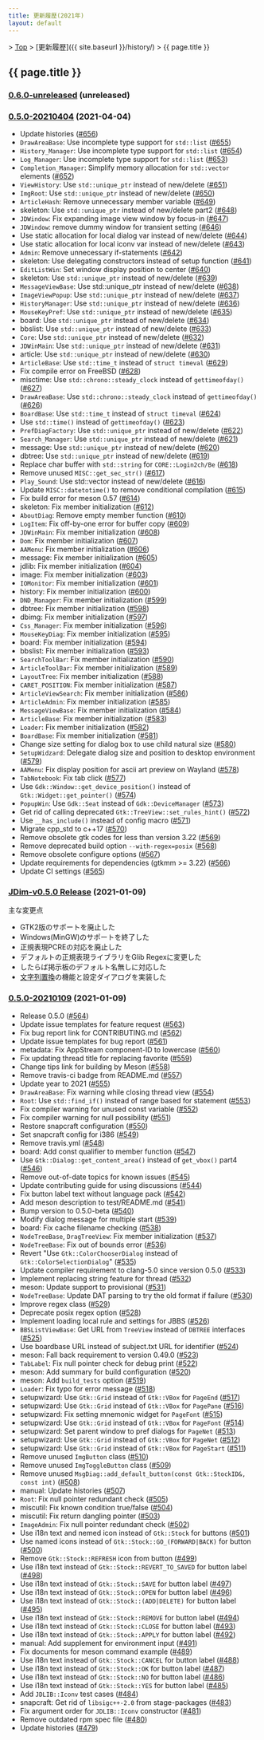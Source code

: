 ```yaml
---
title: 更新履歴(2021年)
layout: default
---
```


&gt; [Top](../) &gt; [更新履歴]({{ site.baseurl }}/history/) &gt; {{ page.title }}

## {{ page.title }}


<a name="0.6.0-unreleased"></a>
### [0.6.0-unreleased](https://github.com/JDimproved/JDim/compare/948a10e9b44...master) (unreleased)


<a name="0.5.0-20210404"></a>
### [0.5.0-20210404](https://github.com/JDimproved/JDim/compare/JDim-v0.5.0...948a10e9b44) (2021-04-04)
- Update histories
  ([#656](https://github.com/JDimproved/JDim/pull/656))
- `DrawAreaBase`: Use incomplete type support for `std::list`
  ([#655](https://github.com/JDimproved/JDim/pull/655))
- `History_Manager`: Use incomplete type support for `std::list`
  ([#654](https://github.com/JDimproved/JDim/pull/654))
- `Log_Manager`: Use incomplete type support for `std::list`
  ([#653](https://github.com/JDimproved/JDim/pull/653))
- `Completion_Manager`: Simplify memory allocation for `std::vector` elements
  ([#652](https://github.com/JDimproved/JDim/pull/652))
- `ViewHistory`: Use `std::unique_ptr` instead of new/delete
  ([#651](https://github.com/JDimproved/JDim/pull/651))
- `ImgRoot`: Use `std::unique_ptr` instead of new/delete
  ([#650](https://github.com/JDimproved/JDim/pull/650))
- `ArticleHash`: Remove unnecessary member variable
  ([#649](https://github.com/JDimproved/JDim/pull/649))
- skeleton: Use `std::unique_ptr` instead of new/delete part2
  ([#648](https://github.com/JDimproved/JDim/pull/648))
- `JDWindow`: Fix expanding image view window by focus-in
  ([#647](https://github.com/JDimproved/JDim/pull/647))
- `JDWindow`: remove dummy window for transient setting
  ([#646](https://github.com/JDimproved/JDim/pull/646))
- Use static allocation for local dialog var instead of new/delete
  ([#644](https://github.com/JDimproved/JDim/pull/644))
- Use static allocation for local iconv var instead of new/delete
  ([#643](https://github.com/JDimproved/JDim/pull/643))
- `Admin`: Remove unnecessary if-statements
  ([#642](https://github.com/JDimproved/JDim/pull/642))
- skeleton: Use delegating constructors instead of setup function
  ([#641](https://github.com/JDimproved/JDim/pull/641))
- `EditListWin`: Set window display position to center
  ([#640](https://github.com/JDimproved/JDim/pull/640))
- skeleton: Use `std::unique_ptr` instead of new/delete
  ([#639](https://github.com/JDimproved/JDim/pull/639))
- `MessageViewBase`: Use std::unique_ptr instead of new/delete
  ([#638](https://github.com/JDimproved/JDim/pull/638))
- `ImageViewPopup`: Use `std::unique_ptr` instead of new/delete
  ([#637](https://github.com/JDimproved/JDim/pull/637))
- `HistoryManager`: Use `std::unique_ptr` instead of new/delete
  ([#636](https://github.com/JDimproved/JDim/pull/636))
- `MouseKeyPref`: Use `std::unique_ptr` instead of new/delete
  ([#635](https://github.com/JDimproved/JDim/pull/635))
- board: Use `std::unique_ptr` instead of new/delete
  ([#634](https://github.com/JDimproved/JDim/pull/634))
- bbslist: Use `std::unique_ptr` instead of new/delete
  ([#633](https://github.com/JDimproved/JDim/pull/633))
- `Core`: Use `std::unique_ptr` instead of new/delete
  ([#632](https://github.com/JDimproved/JDim/pull/632))
- `JDWinMain`: Use `std::unique_ptr` instead of new/delete
  ([#631](https://github.com/JDimproved/JDim/pull/631))
- article: Use `std::unique_ptr` instead of new/delete
  ([#630](https://github.com/JDimproved/JDim/pull/630))
- `ArticleBase`: Use `std::time_t` instead of `struct timeval`
  ([#629](https://github.com/JDimproved/JDim/pull/629))
- Fix compile error on FreeBSD
  ([#628](https://github.com/JDimproved/JDim/pull/628))
- misctime: Use `std::chrono::steady_clock` instead of `gettimeofday()`
  ([#627](https://github.com/JDimproved/JDim/pull/627))
- `DrawAreaBase`: Use `std::chrono::steady_clock` instead of `gettimeofday()`
  ([#626](https://github.com/JDimproved/JDim/pull/626))
- `BoardBase`: Use `std::time_t` instead of `struct timeval`
  ([#624](https://github.com/JDimproved/JDim/pull/624))
- Use `std::time()` instead of `gettimeofday()`
  ([#623](https://github.com/JDimproved/JDim/pull/623))
- `PrefDiagFactory`: Use `std::unique_ptr` instead of new/delete
  ([#622](https://github.com/JDimproved/JDim/pull/622))
- `Search_Manager`: Use `std::unique_ptr` instead of new/delete
  ([#621](https://github.com/JDimproved/JDim/pull/621))
- message: Use `std::unique_ptr` instead of new/delete
  ([#620](https://github.com/JDimproved/JDim/pull/620))
- dbtree: Use `std::unique_ptr` instead of new/delete
  ([#619](https://github.com/JDimproved/JDim/pull/619))
- Replace char buffer with `std::string` for `CORE::Login2ch/Be`
  ([#618](https://github.com/JDimproved/JDim/pull/618))
- Remove unused `MISC::get_sec_str()`
  ([#617](https://github.com/JDimproved/JDim/pull/617))
- `Play_Sound`: Use std::vector instead of new/delete
  ([#616](https://github.com/JDimproved/JDim/pull/616))
- Update `MISC::datetotime()` to remove conditional compilation
  ([#615](https://github.com/JDimproved/JDim/pull/615))
- Fix build error for meson 0.57
  ([#614](https://github.com/JDimproved/JDim/pull/614))
- skeleton: Fix member initialization
  ([#612](https://github.com/JDimproved/JDim/pull/612))
- `AboutDiag`: Remove empty member function
  ([#610](https://github.com/JDimproved/JDim/pull/610))
- `LogItem`: Fix off-by-one error for buffer copy
  ([#609](https://github.com/JDimproved/JDim/pull/609))
- `JDWinMain`: Fix member initialization
  ([#608](https://github.com/JDimproved/JDim/pull/608))
- `Dom`: Fix member initialization
  ([#607](https://github.com/JDimproved/JDim/pull/607))
- `AAMenu`: Fix member initialization
  ([#606](https://github.com/JDimproved/JDim/pull/606))
- message: Fix member initialization
  ([#605](https://github.com/JDimproved/JDim/pull/605))
- jdlib: Fix member initialization
  ([#604](https://github.com/JDimproved/JDim/pull/604))
- image: Fix member initialization
  ([#603](https://github.com/JDimproved/JDim/pull/603))
- `IOMonitor`: Fix member initialization
  ([#601](https://github.com/JDimproved/JDim/pull/601))
- history: Fix member initialization
  ([#600](https://github.com/JDimproved/JDim/pull/600))
- `DND_Manager`: Fix member initialization
  ([#599](https://github.com/JDimproved/JDim/pull/599))
- dbtree: Fix member initialization
  ([#598](https://github.com/JDimproved/JDim/pull/598))
- dbimg: Fix member initialization
  ([#597](https://github.com/JDimproved/JDim/pull/597))
- `Css_Manager`: Fix member initialization
  ([#596](https://github.com/JDimproved/JDim/pull/596))
- `MouseKeyDiag`: Fix member initialization
  ([#595](https://github.com/JDimproved/JDim/pull/595))
- board: Fix member initialization
  ([#594](https://github.com/JDimproved/JDim/pull/594))
- bbslist: Fix member initialization
  ([#593](https://github.com/JDimproved/JDim/pull/593))
- `SearchToolBar`: Fix member initialization
  ([#590](https://github.com/JDimproved/JDim/pull/590))
- `ArticleToolBar`: Fix member initialization
  ([#589](https://github.com/JDimproved/JDim/pull/589))
- `LayoutTree`: Fix member initialization
  ([#588](https://github.com/JDimproved/JDim/pull/588))
- `CARET_POSITION`: Fix member initialization
  ([#587](https://github.com/JDimproved/JDim/pull/587))
- `ArticleViewSearch`: Fix member initialization
  ([#586](https://github.com/JDimproved/JDim/pull/586))
- `ArticleAdmin`: Fix member initialization
  ([#585](https://github.com/JDimproved/JDim/pull/585))
- `MessageViewBase`: Fix member initialization
  ([#584](https://github.com/JDimproved/JDim/pull/584))
- `ArticleBase`: Fix member initialization
  ([#583](https://github.com/JDimproved/JDim/pull/583))
- `Loader`: Fix member initialization
  ([#582](https://github.com/JDimproved/JDim/pull/582))
- `BoardBase`: Fix member initialization
  ([#581](https://github.com/JDimproved/JDim/pull/581))
- Change size setting for dialog box to use child natural size
  ([#580](https://github.com/JDimproved/JDim/pull/580))
- `SetupWidzard`: Delegate dialog size and position to desktop environment
  ([#579](https://github.com/JDimproved/JDim/pull/579))
- `AAMenu`: Fix display position for ascii art preview on Wayland
  ([#578](https://github.com/JDimproved/JDim/pull/578))
- `TabNotebook`: Fix tab click
  ([#577](https://github.com/JDimproved/JDim/pull/577))
- Use `Gdk::Window::get_device_position()` instead of `Gtk::Widget::get_pointer()`
  ([#574](https://github.com/JDimproved/JDim/pull/574))
- `PopupWin`: Use `Gdk::Seat` instead of `Gdk::DeviceManager`
  ([#573](https://github.com/JDimproved/JDim/pull/573))
- Get rid of calling deprecated `Gtk::TreeView::set_rules_hint()`
  ([#572](https://github.com/JDimproved/JDim/pull/572))
- Use `__has_include()` instead of config macro
  ([#571](https://github.com/JDimproved/JDim/pull/571))
- Migrate cpp\_std to c++17
  ([#570](https://github.com/JDimproved/JDim/pull/570))
- Remove obsolete gtk codes for less than version 3.22
  ([#569](https://github.com/JDimproved/JDim/pull/569))
- Remove deprecated build option `--with-regex=posix`
  ([#568](https://github.com/JDimproved/JDim/pull/568))
- Remove obsolete configure options
  ([#567](https://github.com/JDimproved/JDim/pull/567))
- Update requirements for dependencies (gtkmm >= 3.22)
  ([#566](https://github.com/JDimproved/JDim/pull/566))
- Update CI settings
  ([#565](https://github.com/JDimproved/JDim/pull/565))


<a name="JDim-v0.5.0"></a>
### [**JDim-v0.5.0** Release](https://github.com/JDimproved/JDim/releases/tag/JDim-v0.5.0) (2021-01-09)
主な変更点
- GTK2版のサポートを廃止した
- Windows(MinGW)のサポートを終了した
- 正規表現PCREの対応を廃止した
- デフォルトの正規表現ライブラリをGlib Regexに変更した
- したらば掲示板のデフォルト名無しに対応した
- [文字列置換](https://jdimproved.github.io/JDim/replacestr/)の機能と設定ダイアログを実装した


<a name="0.5.0-20210109"></a>
### [0.5.0-20210109](https://github.com/JDimproved/JDim/compare/1fee8b4327...JDim-v0.5.0) (2021-01-09)
- Release 0.5.0
  ([#564](https://github.com/JDimproved/JDim/pull/564))
- Update issue templates for feature request
  ([#563](https://github.com/JDimproved/JDim/pull/563))
- Fix bug report link for CONTRIBUTING.md
  ([#562](https://github.com/JDimproved/JDim/pull/562))
- Update issue templates for bug report
  ([#561](https://github.com/JDimproved/JDim/pull/561))
- metadata: Fix AppStream component-ID to lowercase
  ([#560](https://github.com/JDimproved/JDim/pull/560))
- Fix updating thread title for replacing favorite
  ([#559](https://github.com/JDimproved/JDim/pull/559))
- Change tips link for building by Meson
  ([#558](https://github.com/JDimproved/JDim/pull/558))
- Remove travis-ci badge from README.md
  ([#557](https://github.com/JDimproved/JDim/pull/557))
- Update year to 2021
  ([#555](https://github.com/JDimproved/JDim/pull/555))
- `DrawAreaBase`: Fix warning while closing thread view
  ([#554](https://github.com/JDimproved/JDim/pull/554))
- `Root`: Use `std::find_if()` instead of range based for statement
  ([#553](https://github.com/JDimproved/JDim/pull/553))
- Fix compiler warning for unused const variable
  ([#552](https://github.com/JDimproved/JDim/pull/552))
- Fix compiler warning for null possibility
  ([#551](https://github.com/JDimproved/JDim/pull/551))
- Restore snapcraft configuration
  ([#550](https://github.com/JDimproved/JDim/pull/550))
- Set snapcraft config for i386
  ([#549](https://github.com/JDimproved/JDim/pull/549))
- Remove travis.yml
  ([#548](https://github.com/JDimproved/JDim/pull/548))
- board: Add const qualifier to member function
  ([#547](https://github.com/JDimproved/JDim/pull/547))
- Use `Gtk::Dialog::get_content_area()` instead of `get_vbox()` part4
  ([#546](https://github.com/JDimproved/JDim/pull/546))
- Remove out-of-date topics for known issues
  ([#545](https://github.com/JDimproved/JDim/pull/545))
- Update contributing guide for using discussions
  ([#544](https://github.com/JDimproved/JDim/pull/544))
- Fix button label text without language pack
  ([#542](https://github.com/JDimproved/JDim/pull/542))
- Add meson description to test/README.md
  ([#541](https://github.com/JDimproved/JDim/pull/541))
- Bump version to 0.5.0-beta
  ([#540](https://github.com/JDimproved/JDim/pull/540))
- Modify dialog message for multiple start
  ([#539](https://github.com/JDimproved/JDim/pull/539))
- board: Fix cache filename checking
  ([#538](https://github.com/JDimproved/JDim/pull/538))
- `NodeTreeBase`, `DragTreeView`: Fix member initialization
  ([#537](https://github.com/JDimproved/JDim/pull/537))
- `NodeTreeBase`: Fix out of bounds error
  ([#536](https://github.com/JDimproved/JDim/pull/536))
- Revert "Use `Gtk::ColorChooserDialog` instead of `Gtk::ColorSelectionDialog`"
  ([#535](https://github.com/JDimproved/JDim/pull/535))
- Update compiler requirement to clang-5.0 since version 0.5.0
  ([#533](https://github.com/JDimproved/JDim/pull/533))
- Implement replacing string feature for thread
  ([#532](https://github.com/JDimproved/JDim/pull/532))
- meson: Update support to provisional
  ([#531](https://github.com/JDimproved/JDim/pull/531))
- `NodeTreeBase`: Update DAT parsing to try the old format if failure
  ([#530](https://github.com/JDimproved/JDim/pull/530))
- Improve regex class
  ([#529](https://github.com/JDimproved/JDim/pull/529))
- Deprecate posix regex option
  ([#528](https://github.com/JDimproved/JDim/pull/528))
- Implement loading local rule and settings for JBBS
  ([#526](https://github.com/JDimproved/JDim/pull/526))
- `BBSListViewBase`: Get URL from `TreeView` instead of `DBTREE` interfaces
  ([#525](https://github.com/JDimproved/JDim/pull/525))
- Use boardbase URL instead of subject.txt URL for identifier
  ([#524](https://github.com/JDimproved/JDim/pull/524))
- meson: Fall back requirement to version 0.49.0
  ([#523](https://github.com/JDimproved/JDim/pull/523))
- `TabLabel`: Fix null pointer check for debug print
  ([#522](https://github.com/JDimproved/JDim/pull/522))
- meson: Add summary for build configuration
  ([#520](https://github.com/JDimproved/JDim/pull/520))
- meson: Add `build_tests` option
  ([#519](https://github.com/JDimproved/JDim/pull/519))
- `Loader`: Fix typo for error message
  ([#518](https://github.com/JDimproved/JDim/pull/518))
- setupwizard: Use `Gtk::Grid` instead of `Gtk::VBox` for `PageEnd`
  ([#517](https://github.com/JDimproved/JDim/pull/517))
- setupwizard: Use `Gtk::Grid` instead of `Gtk::VBox` for `PagePane`
  ([#516](https://github.com/JDimproved/JDim/pull/516))
- setupwizard: Fix setting mnemonic widget for `PageFont`
  ([#515](https://github.com/JDimproved/JDim/pull/515))
- setupwizard: Use `Gtk::Grid` instead of `Gtk::VBox` for `PageFont`
  ([#514](https://github.com/JDimproved/JDim/pull/514))
- setupwizard: Set parent window to pref dialogs for `PageNet`
  ([#513](https://github.com/JDimproved/JDim/pull/513))
- setupwizard: Use `Gtk::Grid` instead of `Gtk::VBox` for `PageNet`
  ([#512](https://github.com/JDimproved/JDim/pull/512))
- setupwizard: Use `Gtk::Grid` instead of `Gtk::VBox` for `PageStart`
  ([#511](https://github.com/JDimproved/JDim/pull/511))
- Remove unused `ImgButton` class
  ([#510](https://github.com/JDimproved/JDim/pull/510))
- Remove unused `ImgToggleButton` class
  ([#509](https://github.com/JDimproved/JDim/pull/509))
- Remove unused `MsgDiag::add_default_button(const Gtk::StockID&, const int)`
  ([#508](https://github.com/JDimproved/JDim/pull/508))
- manual: Update histories
  ([#507](https://github.com/JDimproved/JDim/pull/507))
- `Root`: Fix null pointer redundant check
  ([#505](https://github.com/JDimproved/JDim/pull/505))
- miscutil: Fix known condition true/false
  ([#504](https://github.com/JDimproved/JDim/pull/504))
- miscutil: Fix return dangling pointer
  ([#503](https://github.com/JDimproved/JDim/pull/503))
- `ImageAdmin`: Fix null pointer redundant check
  ([#502](https://github.com/JDimproved/JDim/pull/502))
- Use i18n text and nemed icon instead of `Gtk::Stock` for buttons
  ([#501](https://github.com/JDimproved/JDim/pull/501))
- Use named icons instead of `Gtk::Stock::GO_(FORWARD|BACK)` for button
  ([#500](https://github.com/JDimproved/JDim/pull/500))
- Remove `Gtk::Stock::REFRESH` icon from button
  ([#499](https://github.com/JDimproved/JDim/pull/499))
- Use i18n text instead of `Gtk::Stock::REVERT_TO_SAVED` for button label
  ([#498](https://github.com/JDimproved/JDim/pull/498))
- Use i18n text instead of `Gtk::Stock::SAVE` for button label
  ([#497](https://github.com/JDimproved/JDim/pull/497))
- Use i18n text instead of `Gtk::Stock::OPEN` for button label
  ([#496](https://github.com/JDimproved/JDim/pull/496))
- Use i18n text instead of `Gtk::Stock::(ADD|DELETE)` for button label
  ([#495](https://github.com/JDimproved/JDim/pull/495))
- Use i18n text instead of `Gtk::Stock::REMOVE` for button label
  ([#494](https://github.com/JDimproved/JDim/pull/494))
- Use i18n text instead of `Gtk::Stock::CLOSE` for button label
  ([#493](https://github.com/JDimproved/JDim/pull/493))
- Use i18n text instead of `Gtk::Stock::APPLY` for button label
  ([#492](https://github.com/JDimproved/JDim/pull/492))
- manual: Add supplement for environment input
  ([#491](https://github.com/JDimproved/JDim/pull/491))
- Fix documents for meson command example
  ([#489](https://github.com/JDimproved/JDim/pull/489))
- Use i18n text instead of `Gtk::Stock::CANCEL` for button label
  ([#488](https://github.com/JDimproved/JDim/pull/488))
- Use i18n text instead of `Gtk::Stock::OK` for button label
  ([#487](https://github.com/JDimproved/JDim/pull/487))
- Use i18n text instead of `Gtk::Stock::NO` for button label
  ([#486](https://github.com/JDimproved/JDim/pull/486))
- Use i18n text instead of `Gtk::Stock::YES` for button label
  ([#485](https://github.com/JDimproved/JDim/pull/485))
- Add `JDLIB::Iconv` test cases
  ([#484](https://github.com/JDimproved/JDim/pull/484))
- snapcraft: Get rid of `libsigc++-2.0` from stage-packages
  ([#483](https://github.com/JDimproved/JDim/pull/483))
- Fix argument order for `JDLIB::Iconv` constructor
  ([#481](https://github.com/JDimproved/JDim/pull/481))
- Remove outdated rpm spec file
  ([#480](https://github.com/JDimproved/JDim/pull/480))
- Update histories
  ([#479](https://github.com/JDimproved/JDim/pull/479))
